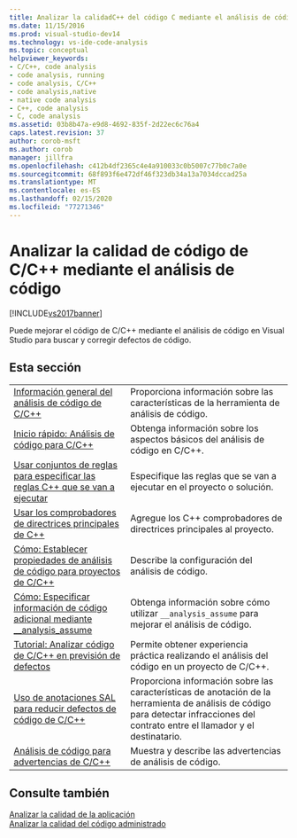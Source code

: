```yaml
---
title: Analizar la calidadC++ del código C mediante el análisis de código | Microsoft Docs
ms.date: 11/15/2016
ms.prod: visual-studio-dev14
ms.technology: vs-ide-code-analysis
ms.topic: conceptual
helpviewer_keywords:
- C/C++, code analysis
- code analysis, running
- code analysis, C/C++
- code analysis,native
- native code analysis
- C++, code analysis
- C, code analysis
ms.assetid: 03b8b47a-e9d8-4692-835f-2d22ec6c76a4
caps.latest.revision: 37
author: corob-msft
ms.author: corob
manager: jillfra
ms.openlocfilehash: c412b4df2365c4e4a910033c0b5007c77b0c7a0e
ms.sourcegitcommit: 68f893f6e472df46f323db34a13a7034dccad25a
ms.translationtype: MT
ms.contentlocale: es-ES
ms.lasthandoff: 02/15/2020
ms.locfileid: "77271346"
---
```

# <a name="analyzing-cc-code-quality-by-using-code-analysis"></a>Analizar la calidad de código de C/C++ mediante el análisis de código
[!INCLUDE[vs2017banner](../includes/vs2017banner.md)]

Puede mejorar el código de C/C++ mediante el análisis de código en Visual Studio para buscar y corregir defectos de código.  
  
## <a name="in-this-section"></a>Esta sección  
  
|||  
|-|-|  
|[Información general del análisis de código de C/C++](../code-quality/code-analysis-for-c-cpp-overview.md)|Proporciona información sobre las características de la herramienta de análisis de código.|  
|[Inicio rápido: Análisis de código para C/C++](../code-quality/quick-start-code-analysis-for-c-cpp.md)|Obtenga información sobre los aspectos básicos del análisis de código en C/C++.|  
|[Usar conjuntos de reglas para especificar las reglas C++ que se van a ejecutar](../code-quality/using-rule-sets-to-specify-the-cpp-rules-to-run.md)|Especifique las reglas que se van a ejecutar en el proyecto o solución.|  
|[Usar los comprobadores de directrices principales de C++](../code-quality/using-the-cpp-core-guidelines-checkers.md)|Agregue los C++ comprobadores de directrices principales al proyecto.|  
|[Cómo: Establecer propiedades de análisis de código para proyectos de C/C++](../code-quality/how-to-set-code-analysis-properties-for-c-cpp-projects.md)|Describe la configuración del análisis de código.|  
|[Cómo: Especificar información de código adicional mediante __analysis_assume](../code-quality/how-to-specify-additional-code-information-by-using-analysis-assume.md)|Obtenga información sobre cómo utilizar `__analysis_assume` para mejorar el análisis de código.|  
|[Tutorial: Analizar código de C/C++ en previsión de defectos](../code-quality/walkthrough-analyzing-c-cpp-code-for-defects.md)|Permite obtener experiencia práctica realizando el análisis del código en un proyecto de C/C++.|  
|[Uso de anotaciones SAL para reducir defectos de código de C/C++](../code-quality/using-sal-annotations-to-reduce-c-cpp-code-defects.md)|Proporciona información sobre las características de anotación de la herramienta de análisis de código para detectar infracciones del contrato entre el llamador y el destinatario.|  
|[Análisis de código para advertencias de C/C++](../code-quality/code-analysis-for-c-cpp-warnings.md)|Muestra y describe las advertencias de análisis de código.|  
  
## <a name="see-also"></a>Consulte también  
 [Analizar la calidad de la aplicación](../code-quality/analyzing-application-quality-by-using-code-analysis-tools.md)   
 [Analizar la calidad del código administrado](../code-quality/analyzing-managed-code-quality-by-using-code-analysis.md)
